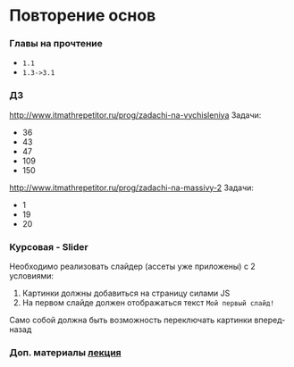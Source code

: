 # Повторение основ

### Главы на прочтение
- `1.1`
- `1.3->3.1`

### ДЗ
http://www.itmathrepetitor.ru/prog/zadachi-na-vychisleniya
Задачи:
- 36
- 43
- 47
- 109
- 150

http://www.itmathrepetitor.ru/prog/zadachi-na-massivy-2
Задачи:
- 1
- 19
- 20

### Курсовая - Slider
Необходимо реализовать слайдер (ассеты уже приложены) с 2 условиями:
1. Картинки должны добавиться на страницу силами JS
2. На первом слайде должен отображаться текст `Мой первый слайд!`

Само собой должна быть возможность переключать картинки вперед-назад

### Доп. материалы [лекция](https://www.youtube.com/watch?v=tC9Xr5WmXlk)